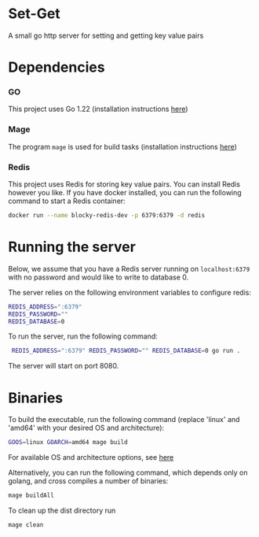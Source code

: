 # Set-Get
A small go http server for setting and getting key value pairs

# Dependencies

### GO

This project uses Go 1.22 (installation instructions
[here](https://go.dev/doc/install))

### Mage

The program `mage` is used for build tasks (installation instructions
[here](https://magefile.org/))

### Redis

This project uses Redis for storing key value pairs. You can install Redis
however you like. If you have docker installed, you can run the following
command to start a Redis container:

```bash
docker run --name blocky-redis-dev -p 6379:6379 -d redis
```

# Running the server

Below, we assume that you have a Redis server running on `localhost:6379` with
no password and would like to write to database 0.

The server relies on the following environment variables to configure redis:
```bash
REDIS_ADDRESS=":6379"
REDIS_PASSWORD=""
REDIS_DATABASE=0
```

To run the server, run the following command:
```bash
 REDIS_ADDRESS=":6379" REDIS_PASSWORD="" REDIS_DATABASE=0 go run .
```
The server will start on port 8080.

# Binaries

To build the executable, run the following command
(replace 'linux' and 'amd64' with your desired OS and architecture):
```bash
GOOS=linux GOARCH=amd64 mage build
```
For available OS and architecture options, see
[here](https://golang.org/doc/install/source#environment)

Alternatively, you can run the following command, which depends only on golang,
and cross compiles a number of binaries:
```bash
mage buildAll
```

To clean up the dist directory run
```bash
mage clean
```
